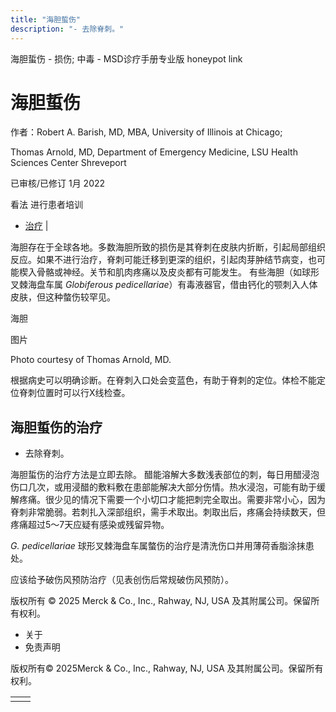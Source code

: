 ```yaml
---
title: "海胆蜇伤"
description: "- 去除脊刺。"
---
```


﻿海胆蜇伤 \- 损伤; 中毒 \- MSD诊疗手册专业版 honeypot link

# 海胆蜇伤

作者：Robert A. Barish, MD, MBA, University of Illinois at Chicago;

Thomas Arnold, MD, Department of Emergency Medicine, LSU Health Sciences Center Shreveport

已审核/已修订 1月 2022

看法 进行患者培训

- [治疗](#治疗_v12778172_zh) \|

海胆存在于全球各地。多数海胆所致的损伤是其脊刺在皮肤内折断，引起局部组织反应。如果不进行治疗，脊刺可能迁移到更深的组织，引起肉芽肿结节病变，也可能楔入骨骼或神经。关节和肌肉疼痛以及皮炎都有可能发生。 有些海胆（如球形叉棘海盘车属 _Globiferous pedicellariae_）有毒液器官，借由钙化的颚刺入人体皮肤，但这种螫伤较罕见。

海胆



图片

Photo courtesy of Thomas Arnold, MD.

根据病史可以明确诊断。在脊刺入口处会变蓝色，有助于脊刺的定位。体检不能定位脊刺位置时可以行X线检查。

## 海胆蜇伤的治疗

- 去除脊刺。


海胆蜇伤的治疗方法是立即去除。 醋能溶解大多数浅表部位的刺，每日用醋浸泡伤口几次，或用浸醋的敷料敷在患部能解决大部分伤情。热水浸泡，可能有助于缓解疼痛。很少见的情况下需要一个小切口才能把刺完全取出。需要非常小心，因为脊刺非常脆弱。若刺扎入深部组织，需手术取出。刺取出后，疼痛会持续数天，但疼痛超过5～7天应疑有感染或残留异物。

_G. pedicellariae_ 球形叉棘海盘车属螫伤的治疗是清洗伤口并用薄荷香脂涂抹患处。

应该给予破伤风预防治疗（见表创伤后常规破伤风预防）。



版权所有 © 2025
Merck & Co., Inc., Rahway, NJ, USA 及其附属公司。保留所有权利。

- 关于
- 免责声明

版权所有© 2025Merck & Co., Inc., Rahway, NJ, USA 及其附属公司。保留所有权利。

|     |     |
| --- | --- |
|  |  |